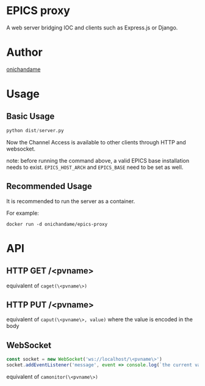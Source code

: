# EPICS proxy

A web server bridging IOC and clients such as Express.js or Django.

# Author

[onichandame](https://github.com/onichandame)

# Usage

## Basic Usage

```python
python dist/server.py
```

Now the Channel Access is available to other clients through HTTP and websocket.

note: before running the command above, a valid EPICS base installation needs to exist. `EPICS_HOST_ARCH` and `EPICS_BASE` need to be set as well.

## Recommended Usage

It is recommended to run the server as a container.

For example:

```docker
docker run -d onichandame/epics-proxy
```

# API

## HTTP GET /\<pvname\>

equivalent of `caget(\<pvname\>)`

## HTTP PUT /\<pvname\>

equivalent of `caput(\<pvname\>, value)` where the value is encoded in the body

## WebSocket

```javascript
const socket = new WebSocket('ws://localhost/\<pvname\>')
socket.addEventListener('message', event => console.log(`the current value is ${event.data}`))
```

equivalent of `camonitor(\<pvname\>)`
